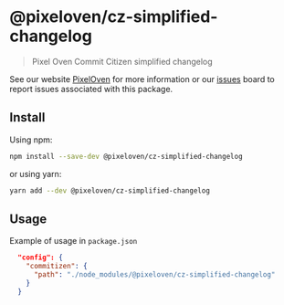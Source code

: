 # @pixeloven/cz-simplified-changelog

> Pixel Oven Commit Citizen simplified changelog

See our website [PixelOven](https://www.pixeloven.com/) for more information or our [issues](https://github.com/pixeloven/pixeloven/issues) board to report issues associated with this package.

## Install

Using npm:

```sh
npm install --save-dev @pixeloven/cz-simplified-changelog
```

or using yarn:

```sh
yarn add --dev @pixeloven/cz-simplified-changelog
```

## Usage

Example of usage in `package.json`

```json
  "config": {
    "commitizen": {
      "path": "./node_modules/@pixeloven/cz-simplified-changelog"
    }
  }
```
